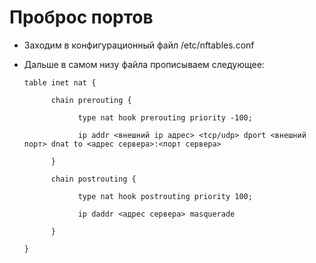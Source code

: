 # Проброс портов
+ Заходим в конфигурационный файл /etc/nftables.conf
+ Дальше в самом низу файла прописываем следующее:

      table inet nat {

            chain prerouting {

                  type nat hook prerouting priority -100;

                  ip addr <внешний ip адрес> <tcp/udp> dport <внешний порт> dnat to <адрес сервера>:<порт сервера>

            }

            chain postrouting {
 
                  type nat hook postrouting priority 100;
  
                  ip daddr <адрес сервера> masquerade

            }

      }
